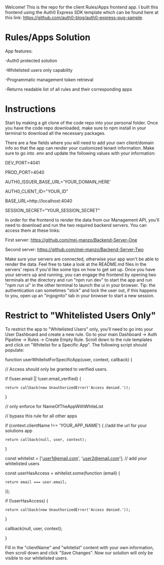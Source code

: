 
Welcome! This is the repo for the client Rules/Apps frontend app. I built this frontend using the Auth0 Express SDK template which can be found here at this link: https://github.com/auth0-blog/auth0-express-pug-sample.

# Rules/Apps Solution

App features:

-Auth0 protected solution

-Whitelisted users only capability

-Programmatic management token retrieval

-Returns readable list of all rules and their corresponding apps


# Instructions
Start by making a git clone of the code repo into your personal folder. Once you have the code repo downloaded, make sure to npm install in your terminal to download all the necessary packages.

There are a few fields where you will need to add your own client/domain info so that the app can render your customized tenant information. Make sure to go into .env and update the following values with your information: 

DEV_PORT=4041

PROD_PORT=4040

AUTH0_ISSUER_BASE_URL='YOUR_DOMAIN_HERE'

AUTH0_CLIENT_ID="YOUR_ID"

BASE_URL=http://localhost:4040

SESSION_SECRET="YOUR_SESSION_SECRET"

In order for the frontend to render the data from our Management API, you'll need to download and run the two required backend servers. You can access them at these links:

First server: https://github.com/mei-manzo/Backend-Server-One

Second server: https://github.com/mei-manzo/Backend-Server-Two

Make sure your servers are connected, otherwise your app won't be able to render the data. Feel free to take a look at the README.md files in the servers' repos if you'd like some tips on how to get set up. Once you have your servers up and running, you can engage the frontend by opening two terminals at the directory and run "npm run dev" to start the app and run "npm run ui" in the other terminal to launch the ui in your browser. Tip: the authentication can sometimes "stick" and lock the user out, if this happens to you, open up an "ingognito" tab in your browser to start a new session.


# Restrict to "Whitelisted Users Only"

To restrict the app to "Whitelisted Users" only, you'll need to go into your User Dashboard and create a new rule. Go to your main Dashboard -> Auth Pipeline -> Rules -> Create Empty Rule. Scroll down to the rule templates and click on "Whitelist for a Specific App". The following script should populate:


function userWhitelistForSpecificApp(user, context, callback) {

  // Access should only be granted to verified users.
  
  if (!user.email || !user.email_verified) {
  
    return callback(new UnauthorizedError('Access denied.'));
    
  }


  // only enforce for NameOfTheAppWithWhiteList
  
  // bypass this rule for all other apps
  
  if (context.clientName !== 'YOUR_APP_NAME') { //add the url for your solutions app
  
    return callback(null, user, context);
    
  }
  

  const whitelist = ['user1@email.com', 'user2@email.com']; // add your whitelisted users
  
  const userHasAccess = whitelist.some(function (email) {
  
    return email === user.email;
    
  });
  

  if (!userHasAccess) {
  
    return callback(new UnauthorizedError('Access denied.'));
    
  }
  

  callback(null, user, context);
  
}



Fill in the "clientName" and "whitelist" content with your own information, then scroll down and click "Save Changes". Now our solution will only be visible to our whitelisted users.


